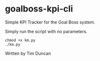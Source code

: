 # goalboss-kpi-cli
Simple KPI Tracker for the Goal Boss system.

Simply run the script with no parameters.

```
chmod +x km.py
./km.py
```

Written by Tim Duncan
